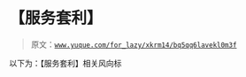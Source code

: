 # 【服务套利】

> 原文：[`www.yuque.com/for_lazy/xkrm14/bq5qq6lavekl0m3f`](https://www.yuque.com/for_lazy/xkrm14/bq5qq6lavekl0m3f)

以下为：【服务套利】相关风向标

